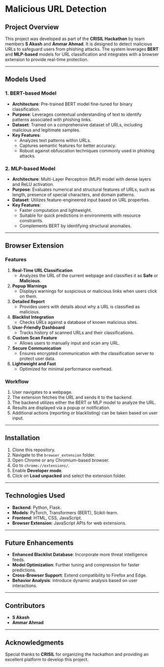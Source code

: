 # Malicious URL Detection

## Project Overview
This project was developed as part of the **CRISIL Hackathon** by team members **S Akash** and **Ammar Ahmad**. It is designed to detect malicious URLs to safeguard users from phishing attacks. The system leverages **BERT** and **MLP-based** models for URL classification and integrates with a browser extension to provide real-time protection.

---

## Models Used

### 1. BERT-based Model
- **Architecture**: Pre-trained BERT model fine-tuned for binary classification.
- **Purpose**: Leverages contextual understanding of text to identify patterns associated with phishing links.
- **Dataset**: Trained on a comprehensive dataset of URLs, including malicious and legitimate samples.
- **Key Features**:
  - Analyzes text patterns within URLs.
  - Captures semantic features for better accuracy.
  - Robust against obfuscation techniques commonly used in phishing attacks.

### 2. MLP-based Model
- **Architecture**: Multi-Layer Perceptron (MLP) model with dense layers and ReLU activation.
- **Purpose**: Evaluates numerical and structural features of URLs, such as length, presence of special characters, and domain patterns.
- **Dataset**: Utilizes feature-engineered input based on URL properties.
- **Key Features**:
  - Faster computation and lightweight.
  - Suitable for quick predictions in environments with resource constraints.
  - Complements BERT by identifying structural anomalies.

---

## Browser Extension

### Features
1. **Real-Time URL Classification**
   - Analyzes the URL of the current webpage and classifies it as **Safe** or **Malicious**.
2. **Popup Warnings**
   - Displays warnings for suspicious or malicious links when users click on them.
3. **Detailed Report**
   - Provides users with details about why a URL is classified as malicious.
4. **Blacklist Integration**
   - Checks URLs against a database of known malicious sites.
5. **User-Friendly Dashboard**
   - Tracks history of scanned URLs and their classifications.
6. **Custom Scan Feature**
   - Allows users to manually input and scan any URL.
7. **Secure Communication**
   - Ensures encrypted communication with the classification server to protect user data.
8. **Lightweight and Fast**
   - Optimized for minimal performance overhead.

### Workflow
1. User navigates to a webpage.
2. The extension fetches the URL and sends it to the backend.
3. The backend utilizes either the BERT or MLP model to analyze the URL.
4. Results are displayed via a popup or notification.
5. Additional actions (reporting or blacklisting) can be taken based on user input.

---

## Installation
1. Clone this repository.
2. Navigate to the `browser_extension` folder.
3. Open Chrome or any Chromium-based browser.
4. Go to `chrome://extensions/`.
5. Enable **Developer mode**.
6. Click on **Load unpacked** and select the extension folder.

---

## Technologies Used
- **Backend**: Python, Flask.
- **Models**: PyTorch, Transformers (BERT), Scikit-learn.
- **Frontend**: HTML, CSS, JavaScript.
- **Browser Extension**: JavaScript APIs for web extensions.

---

## Future Enhancements
- **Enhanced Blacklist Database**: Incorporate more threat intelligence feeds.
- **Model Optimization**: Further tuning and compression for faster predictions.
- **Cross-Browser Support**: Extend compatibility to Firefox and Edge.
- **Behavior Analysis**: Introduce dynamic analysis based on user interactions.

---

## Contributors
- **S Akash**  
- **Ammar Ahmad**  

---

## Acknowledgments
Special thanks to **CRISIL** for organizing the hackathon and providing an excellent platform to develop this project.
